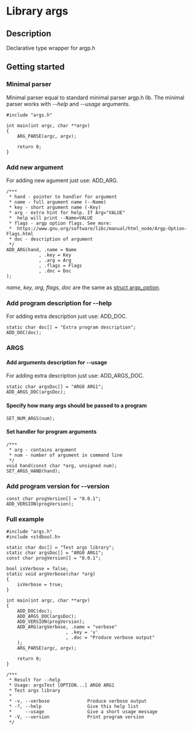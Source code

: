 # Library args
## Description
Declarative type wrapper for argp.h

## Getting started
### Minimal parser
Minimal parser equal to standard minimal parser argp.h lib. The minimal parser
works with _--help_ and _--usage_ arguments.
```
#include "args.h"

int main(int argc, char **argv)
{
    ARG_PARSE(argc, argv);

    return 0;
}
```

### Add new argument
For adding new agument just use: ADD_ARG.
```
/***
 * hand - pointer to handler for argument
 * name - full argument name (--Name)
 * key - short argument name (-Key)
 * arg - extra hint for help. If Arg="VALUE"
 *  help will print --Name=VALUE
 * flags - argp option flags. See more:
 *  https://www.gnu.org/software/libc/manual/html_node/Argp-Option-Flags.html
 * doc - description of argument
 */
ADD_ARG(hand, .name = Name
            , .key = Key
            , .arg = Arg
            , .flags = Flags
            , .doc = Doc
);
```

_name, key, arg, flags, doc_ are the same as [struct argp\_option](https://www.gnu.org/software/libc/manual/html_node/Argp-Option-Vectors.html).

### Add program description for --help
For adding extra description just use: ADD_DOC.
```
static char doc[] = "Extra program description";
ADD_DOC(doc);
```

### ARGS
#### Add arguments description for --usage
For adding extra description just use: ADD_ARGS_DOC.
```
static char argsDoc[] = "ARG0 ARG1";
ADD_ARGS_DOC(argsDoc);
```

#### Specify how many args should be passed to a program
```
SET_NUM_ARGS(num);
```

#### Set handler for program arguments
```
/***
 * arg - contains argument
 * num - number of argument in command line
 */
void hand(const char *arg, unsigned num);
SET_ARGS_HAND(hand);
```

### Add program version for --version
```
const char progVersion[] = "0.0.1";
ADD_VERSION(progVersion);
```

### Full example
```
#include "args.h"
#include <stdbool.h>

static char doc[] = "Test args library";
static char argsDoc[] = "ARG0 ARG1";
const char progVersion[] = "0.0.1";

bool isVerbose = false;
static void argVerbose(char *arg)
{
    isVerbose = true;
}

int main(int argc, char **argv)
{
    ADD_DOC(doc);
    ADD_ARGS_DOC(argsDoc);
    ADD_VERSION(progVersion);
    ADD_ARG(argVerbose, .name = "verbose"
                      , .key = 'v'
                      , .doc = "Produce verbose output"
    );
    ARG_PARSE(argc, argv);

    return 0;
}

/***
 * Result for --help
 * Usage: argsTest [OPTION...] ARG0 ARG1
 * Test args library
 *
 * -v, --verbose              Produce verbose output
 * -?, --help                 Give this help list
 *     --usage                Give a short usage message
 * -V, --version              Print program version
 */
```

